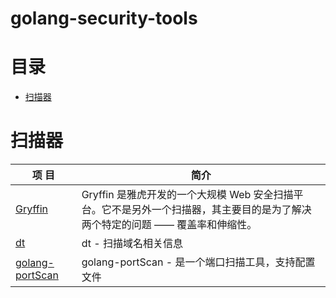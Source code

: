 # golang-security-tools


#  目录
- [扫描器](#扫描器)


# 扫描器
| 项              目                                     | 简介|
| ---------------- | ---------- |
|[ Gryffin     ]( https://github.com/yahoo/gryffin         )| Gryffin 是雅虎开发的一个大规模 Web 安全扫描平台。它不是另外一个扫描器，其主要目的是为了解决两个特定的问题 —— 覆盖率和伸缩性。 |
|[ dt]( https://github.com/42wim/dt )| dt - 扫描域名相关信息 |
|[ golang-portScan ]( https://github.com/Sinute/golang-portScan )| golang-portScan - 是一个端口扫描工具，支持配置文件 |

